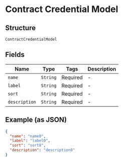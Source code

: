
# Contract Credential Model

## Structure

`ContractCredentialModel`

## Fields

| Name | Type | Tags | Description |
|  --- | --- | --- | --- |
| `name` | `String` | Required | - |
| `label` | `String` | Required | - |
| `sort` | `String` | Required | - |
| `description` | `String` | Required | - |

## Example (as JSON)

```json
{
  "name": "name0",
  "label": "label0",
  "sort": "sort8",
  "description": "description0"
}
```

